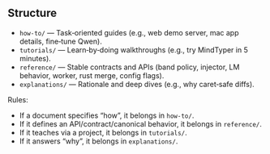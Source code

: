 <!--══════════════════════════════════════════════════════════
  ╔══════════════════════════════════════════════════════════════╗
  ║  ░  G U I D E S   I N D E X  ░░░░░░░░░░░░░░░░░░░░░░░░░░░░░  ║
  ║                                                              ║
  ║  How‑to, tutorials, references, and explanations for devs.   ║
  ║                                                              ║
  ║                                                              ║
  ║                                                              ║
  ╚══════════════════════════════════════════════════════════════╝
    • WHAT ▸ Diátaxis structure for developer docs
    • WHY  ▸ Predictable navigation + single sources of truth
    • HOW  ▸ Each subfolder has a clear purpose (below)
-->

## Structure

- `how-to/` — Task‑oriented guides (e.g., web demo server, mac app details, fine‑tune Qwen).
- `tutorials/` — Learn‑by‑doing walkthroughs (e.g., try MindTyper in 5 minutes).
- `reference/` — Stable contracts and APIs (band policy, injector, LM behavior, worker, rust merge, config flags).
- `explanations/` — Rationale and deep dives (e.g., why caret‑safe diffs).

Rules:

- If a document specifies “how”, it belongs in `how-to/`.
- If it defines an API/contract/canonical behavior, it belongs in `reference/`.
- If it teaches via a project, it belongs in `tutorials/`.
- If it answers “why”, it belongs in `explanations/`.

